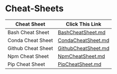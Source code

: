 # Cheat-Sheets

| Cheat Sheet        | Click This Link                                                                                     |
| ------------------ | --------------------------------------------------------------------------------------------------- |
| Bash Cheat Sheet   | [BashCheatSheet.md](https://github.com/Harshit-Soni78/Cheat-Sheets/blob/main/BashCheatSheet.md)     |
| Conda Cheat Sheet  | [CondaCheatSheet.md](https://github.com/Harshit-Soni78/Cheat-Sheets/blob/main/CondaCheatSheet.md)   |
| Github Cheat Sheet | [GithubCheatSheet.md](https://github.com/Harshit-Soni78/Cheat-Sheets/blob/main/GithubCheatSheet.md) |
| Npm Cheat Sheet    | [NpmCheatSheet.md](https://github.com/Harshit-Soni78/Cheat-Sheets/blob/main/NpmCheatSheet.md)       |
| Pip Cheat Sheet    | [PipCheatSheet.md](https://github.com/Harshit-Soni78/Cheat-Sheets/blob/main/PipCheatSheet.md)       |
